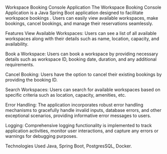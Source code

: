 Workspace Booking Console Application
The Workspace Booking Console Application is a Java Spring Boot application designed to facilitate workspace bookings . Users can easily view available workspaces, make bookings, cancel bookings, and manage their reservations seamlessly.

Features
View Available Workspaces: Users can see a list of all available workspaces along with their details such as name, location, capacity, and availability.

Book a Workspace: Users can book a workspace by providing necessary details such as workspace ID, booking date, duration, and any additional requirements.

Cancel Booking: Users have the option to cancel their existing bookings by providing the booking ID.

Search Workspaces: Users can search for available workspaces based on specific criteria such as location, capacity, amenities, etc.

Error Handling: The application incorporates robust error handling mechanisms to gracefully handle invalid inputs, database errors, and other exceptional scenarios, providing informative error messages to users.

Logging: Comprehensive logging functionality is implemented to track application activities, monitor user interactions, and capture any errors or warnings for debugging purposes.

Technologies Used
Java,
Spring Boot,
PostgresSQL,
Docker.
